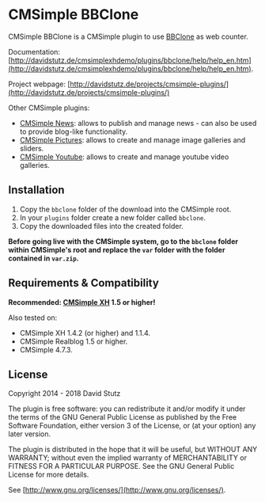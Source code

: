 # CMSimple BBClone

CMSimple BBClone is a CMSimple plugin to use [BBClone](http://bbclone.de/) as web counter.

Documentation: [http://davidstutz.de/cmsimplexhdemo/plugins/bbclone/help/help_en.htm](http://davidstutz.de/cmsimplexhdemo/plugins/bbclone/help/help_en.htm).

Project webpage: [http://davidstutz.de/projects/cmsimple-plugins/](http://davidstutz.de/projects/cmsimple-plugins/)

Other CMSimple plugins:

* [CMSimple News](https://github.com/davidstutz/cmsimple-news): allows to publish and manage news - can also be used to provide blog-like functionality.
* [CMSimple Pictures](https://github.com/davidstutz/cmsimple-pictures): allows to create and manage image galleries and sliders.
* [CMSimple Youtube](https://github.com/davidstutz/cmsimple-youtube): allows to create and manage youtube video galleries.

## Installation

1. Copy the `bbclone` folder of the download into the CMSimple root.
2. In your `plugins` folder create a new folder called `bbclone`.
3. Copy the downloaded files into the created folder.

**Before going live with the CMSimple system, go to the `bbclone` folder within CMSimple's root and replace the `var` folder with the folder contained in `var.zip`.**

## Requirements & Compatibility

**Recommended: [CMSimple XH](http://www.cmsimple-xh.org/) 1.5 or higher!**

Also tested on:

* CMSimple XH 1.4.2 (or higher) and 1.1.4.
* CMSimple Realblog 1.5 or higher.
* CMSimple 4.7.3.

## License

Copyright 2014 - 2018 David Stutz

The plugin is free software: you can redistribute it and/or modify it under the terms of the GNU General Public License as published by the Free Software Foundation, either version 3 of the License, or (at your option) any later version.

The plugin is distributed in the hope that it will be useful, but WITHOUT ANY WARRANTY; without even the implied warranty of MERCHANTABILITY or FITNESS FOR A PARTICULAR PURPOSE. See the GNU General Public License for more details.

See [http://www.gnu.org/licenses/](http://www.gnu.org/licenses/).